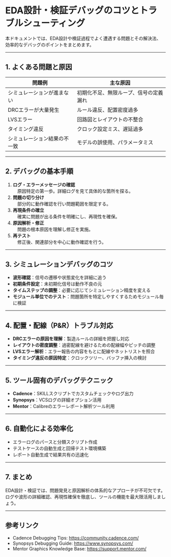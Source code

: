 # EDA設計・検証デバッグのコツとトラブルシューティング

本ドキュメントでは、EDA設計や検証過程でよく遭遇する問題とその解決法、  
効率的なデバッグのポイントをまとめます。

---

## 1. よくある問題と原因

| 問題例                      | 主な原因                             |
|-----------------------------|------------------------------------|
| シミュレーションが進まない   | 初期化不足、無限ループ、信号の定義漏れ |
| DRCエラーが大量発生          | ルール違反、配置密度過多            |
| LVSエラー                   | 回路図とレイアウトの不整合          |
| タイミング違反              | クロック設定ミス、遅延過多          |
| シミュレーション結果の不一致 | モデルの誤使用、パラメータミス      |

---

## 2. デバッグの基本手順

1. **ログ・エラーメッセージの確認**  
 原因特定の第一歩。詳細ログを見て具体的な箇所を探る。  
2. **問題の切り分け**  
 部分的に動作確認を行い問題範囲を限定する。  
3. **再現条件の確立**  
 確実に問題が出る条件を明確にし、再現性を確保。  
4. **原因解析・修正**  
 問題の根本原因を理解し修正を実施。  
5. **再テスト**  
 修正後、関連部分を中心に動作確認を行う。

---

## 3. シミュレーションデバッグのコツ

- **波形確認**：信号の遷移や状態変化を詳細に追う  
- **初期条件設定**：未初期化信号は動作不良の元  
- **タイムステップの調整**：必要に応じてシミュレーション精度を変える  
- **モジュール単位でのテスト**：問題箇所を特定しやすくするためモジュール毎に検証

---

## 4. 配置・配線（P&R）トラブル対応

- **DRCエラーの原因を理解**：製造ルールの詳細を把握し対応  
- **レイアウトの密度調整**：過密配線を避けるための配線幅やピッチの調整  
- **LVSエラー解析**：エラー報告の内容をもとに配線やネットリストを照合  
- **タイミング違反の原因特定**：クロックツリー、バッファ挿入の検討

---

## 5. ツール固有のデバッグテクニック

- **Cadence**：SKILLスクリプトでカスタムチェックやログ出力  
- **Synopsys**：VCSログの詳細オプション活用  
- **Mentor**：Calibreのエラーレポート解析ツール利用  

---

## 6. 自動化による効率化

- エラーログのパースと分類スクリプト作成  
- テストケースの自動生成と回帰テスト環境構築  
- レポート自動生成で結果共有の迅速化  

---

## 7. まとめ

EDA設計・検証では、問題発見と原因解析の体系的なアプローチが不可欠です。  
ログや波形の詳細確認、再現性確保を徹底し、ツールの機能を最大限活用しましょう。

---

## 参考リンク

- Cadence Debugging Tips: https://community.cadence.com/  
- Synopsys Debugging Guide: https://www.synopsys.com/  
- Mentor Graphics Knowledge Base: https://support.mentor.com/

